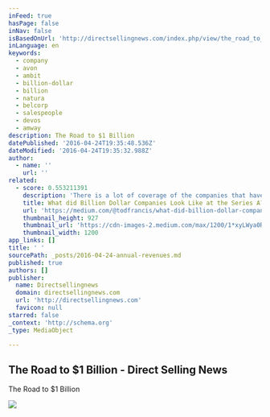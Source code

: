 ```yaml
---
inFeed: true
hasPage: false
inNav: false
isBasedOnUrl: 'http://directsellingnews.com/index.php/view/the_road_to_1_billion#.Vxz-0yMrJn0'
inLanguage: en
keywords:
  - company
  - avon
  - ambit
  - billion-dollar
  - billion
  - natura
  - belcorp
  - salespeople
  - devos
  - amway
description: The Road to $1 Billion
datePublished: '2016-04-24T19:35:48.536Z'
dateModified: '2016-04-24T19:35:32.988Z'
author:
  - name: ''
    url: ''
related:
  - score: 0.553211391
    description: 'There is a lot of coverage of the companies that have reached valuations of over a billion dollars. Many of these companies were not always fast growing businesses. At Shasta Ventures, we focus on investing at the early stage, so we studied 32 high value consumer companies to see what they looked like around their Series A.'
    title: What did Billion Dollar Companies Look Like at the Series A?
    url: 'https://medium.com/@todfrancis/what-did-billion-dollar-companies-look-like-at-the-series-a-e53ea8043a85'
    thumbnail_height: 927
    thumbnail_url: 'https://cdn-images-2.medium.com/max/1200/1*xyLWya0RvvLemLrHJ3Fwsw.jpeg'
    thumbnail_width: 1200
app_links: []
title: ' '
sourcePath: _posts/2016-04-24-annual-revenues.md
published: true
authors: []
publisher:
  name: Directsellingnews
  domain: directsellingnews.com
  url: 'http://directsellingnews.com'
  favicon: null
starred: false
_context: 'http://schema.org'
_type: MediaObject

---
```

<article style=""><h1>The Road to $1 Billion - Direct Selling News</h1><p>The Road to $1 Billion</p><img src="https://s3-us-west-2.amazonaws.com/the-grid-img/p/d30e7b765c91af80c0cdaff2dde03957c61c882a.jpg" /></article>

#